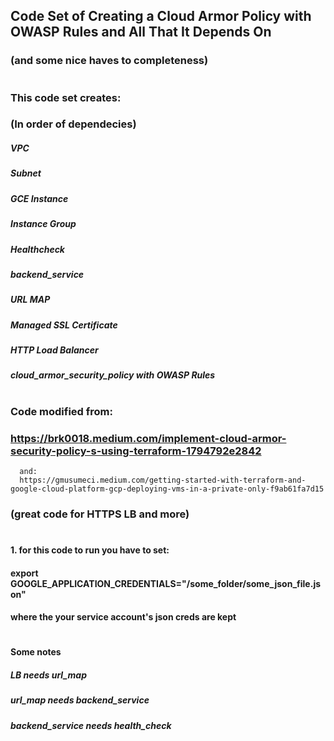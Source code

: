 
## Code Set of Creating a Cloud Armor Policy with OWASP Rules and All That It Depends On
###       (and some nice haves to completeness)
#

#


### This code set creates:
###  (In order of dependecies)
##### VPC
##### Subnet
##### GCE Instance
##### Instance Group
##### Healthcheck
##### backend_service
##### URL MAP
##### Managed SSL Certificate 
##### HTTP Load Balancer
##### cloud_armor_security_policy with OWASP Rules
#


### Code modified from:
###   https://brk0018.medium.com/implement-cloud-armor-security-policy-s-using-terraform-1794792e2842
      and:
      https://gmusumeci.medium.com/getting-started-with-terraform-and-google-cloud-platform-gcp-deploying-vms-in-a-private-only-f9ab61fa7d15
###   (great code for HTTPS LB and more)
#


#### 1. for this code to run you have to set: 
####     export GOOGLE_APPLICATION_CREDENTIALS="/some_folder/some_json_file.json"  
####       where the your service account's json creds are kept
#


#### Some notes
##### LB needs url_map
##### url_map needs backend_service
##### backend_service needs health_check


